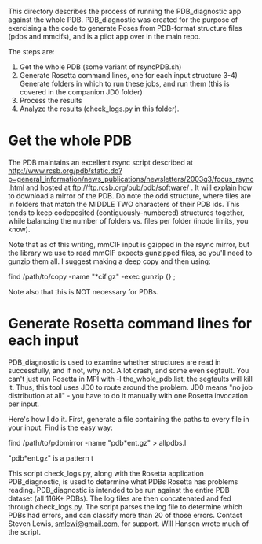 This directory describes the process of running the PDB_diagnostic app against the whole PDB.  PDB_diagnostic was created for the purpose of exercising a the code to generate Poses from PDB-format structure files (pdbs and mmcifs), and is a pilot app over in the main repo.

The steps are:
1) Get the whole PDB (some variant of rsyncPDB.sh)
2) Generate Rosetta command lines, one for each input structure
3-4) Generate folders in which to run these jobs, and run them (this is covered in the companion JD0 folder)
5) Process the results
6) Analyze the results (check_logs.py in this folder).

# Get the whole PDB
The PDB maintains an excellent rsync script described at http://www.rcsb.org/pdb/static.do?p=general_information/news_publications/newsletters/2003q3/focus_rsync.html and hosted at ftp://ftp.rcsb.org/pub/pdb/software/ .  It will explain how to download a mirror of the PDB.  Do note the odd structure, where files are in folders that match the MIDDLE TWO characters of their PDB ids.  This tends to keep codeposited (contiguously-numbered) structures together, while balancing the number of folders vs. files per folder (inode limits, you know).

Note that as of this writing, mmCIF input is gzipped in the rsync mirror, but the library we use to read mmCIF expects gunzipped files, so you'll need to gunzip them all.  I suggest making a deep copy and then using:

find /path/to/copy -name "*cif.gz" -exec gunzip {} \;

Note also that this is NOT necessary for PDBs.

# Generate Rosetta command lines for each input
PDB_diagnostic is used to examine whether structures are read in successfully, and if not, why not.  A lot crash, and some even segfault.  You can't just run Rosetta in MPI with -l the_whole_pdb.list, the segfaults will kill it.  Thus, this tool uses JD0 to route around the problem.  JD0 means "no job distribution at all" - you have to do it manually with one Rosetta invocation per input.

Here's how I do it.  First, generate a file containing the paths to every file in your input.  Find is the easy way:

find /path/to/pdbmirror -name "pdb*ent.gz" > allpdbs.l

"pdb*ent.gz" is a pattern t






This script check_logs.py, along with the Rosetta application PDB_diagnostic, is used to determine what PDBs Rosetta has problems reading.  PDB_diagnostic is intended to be run against the entire PDB dataset (all 116K+ PDBs).  The log files are then concatenated and fed through check_logs.py.  The script parses the log file to determine which PDBs had errors, and can classify more than 20 of those errors.  Contact Steven Lewis, smlewi@gmail.com, for support.  Will Hansen wrote much of the script.
